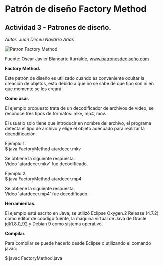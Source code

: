 # Patrón de diseño Factory Method

## Actividad 3 - Patrones de diseño.

*Autor: Juan Dirceu Navarro Arias*

![Patron Factory Method](https://www.patronesdediseño.com/img/patterns-articles/factory-method-diagram.png)

Fuente: Oscar Javier Blancarte Iturralde, www.patronesdediseño.com

**Factory Method.**

Este patrón de diseño es utilizado cuando es conveniente ocultar la creación de objetos, esto debido a que no se sabe de que tipo son ni en que momento se los creará.

**Como usar.**

El ejemplo propuesto trata de un decodificador de archivos de video, se reconoce tres tipos de formatos: mkv, mp4, mov.

El usuario solo tiene que introducir en nombre del archivo, el programa detecta el tipo de archivo y elige el objeto adecuado para realizar la decodificación.

Ejemplo 1:  
$ java FactoryMethod atardecer.mkv

Se obtiene la siguiente respuesta:  
Video 'atardecer.mkv' fue decodificado.

Ejemplo 2:  
$ java FactoryMethod atardecer.mp4

Se obtiene la siguiente respuesta:  
Video 'atardecer.mp4' fue decodificado.

**Herramientas.**

El ejemplo está escrito en Java, se utilizó Eclipse Oxygen.2 Release (4.7.2) como editor de coódigo fuente, la máquina virtual de Java de Oracle jdk1.8.0_92 y Debian 9 como sistema operativo. 

**Compilar.**

Para compilar se puede hacerlo desde Eclipse o utilizando el comando javac: 

$ javac FactoryMethod.java 


